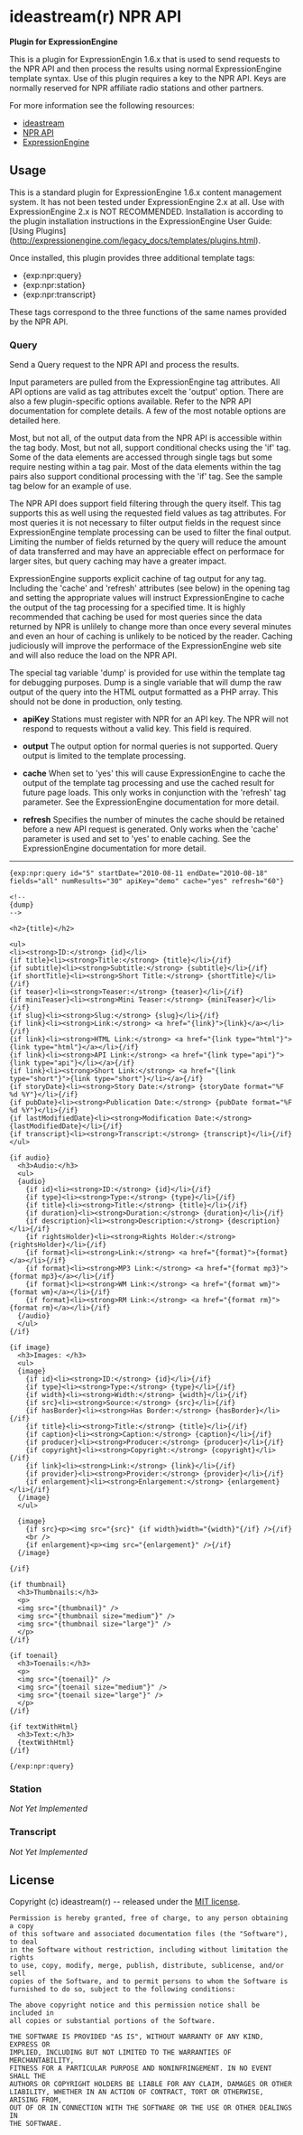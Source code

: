 # ideastream(r) NPR API
**Plugin for ExpressionEngine**

This is a plugin for ExpressionEngin 1.6.x that is used to send requests to
the NPR API and then process the results using normal ExpressionEngine
template syntax. Use of this plugin requires a key to the NPR API. Keys are
normally reserved for NPR affiliate radio stations and other partners.

For more information see the following resources:

* [ideastream](http://www.ideastream.org/) 
* [NPR API](http://www.npr.org/api/index.php)
* [ExpressionEngine](http://expressionengine.com/)

## Usage

This is a standard plugin for ExpressionEngine 1.6.x content management system.
It has not been tested under ExpressionEngine 2.x at all. Use with
ExpressionEngine 2.x is NOT RECOMMENDED. Installation is according to the
plugin installation instructions in the ExpressionEngine User Guide:
[Using Plugins] (http://expressionengine.com/legacy_docs/templates/plugins.html).

Once installed, this plugin provides three additional template tags:

* {exp:npr:query}
* {exp:npr:station}
* {exp:npr:transcript}

These tags correspond to the three functions of the same names provided by the
NPR API.

### Query

Send a Query request to the NPR API and process the results.

Input parameters are pulled from the ExpressionEngine tag attributes. All
API options are valid as tag attributes excelt the 'output' option. There
are also a few plugin-specific options available. Refer to the NPR API
documentation for complete details. A few of the most notable options are
detailed here.

Most, but not all, of the output data from the NPR API is accessible
within the tag body. Most, but not all, support conditional checks using
the 'if' tag. Some of the data elements are accessed through single tags
but some require nesting within a tag pair. Most of the data elements
within the tag pairs also support conditional processing with the 'if'
tag. See the sample tag below for an example of use.

The NPR API does support field filtering through the query itself. This
tag supports this as well using the requested field values as tag
attributes. For most queries it is not necessary to filter output fields
in the request since ExpressionEngine template processing can be used to
filter the final output. Limiting the number of fields returned by the
query will reduce the amount of data transferred and may have an
appreciable effect on performace for larger sites, but query caching may
have a greater impact.

ExpressionEngine supports explicit cachine of tag output for any tag.
Including the 'cache' and 'refresh' attributes (see below) in the opening
tag and setting the appropriate values will instruct ExpressionEngine to
cache the output of the tag processing for a specified time. It is highly
recommended that caching be used for most queries since the data returned
by NPR is unlilely to change more than once every several minutes and
even an hour of caching is unlikely to be noticed by the reader. Caching
judiciously will improve the performace of the ExpressionEngine web site
and will also reduce the load on the NPR API.

The special tag variable 'dump' is provided for use within the template
tag for debugging purposes. Dump is a single variable that will dump
the raw output of the query into the HTML output formatted as a PHP
array. This should not be done in production, only testing.

* **apiKey** Stations must register with NPR for an API key. The NPR will not
  respond to requests without a valid key. This field is required.

* **output** The output option for normal queries is not supported. Query output
  is limited to the template processing.

* **cache** When set to 'yes' this will cause ExpressionEngine to cache
  the output of the template tag processing and use the cached result
  for future page loads. This only works in conjunction with the
  'refresh' tag parameter. See the ExpressionEngine documentation for
  more detail.
* **refresh** Specifies the number of minutes the cache should be
  retained before a new API request is generated. Only works when the
  'cache' parameter is used and set to 'yes' to enable caching. See
  the ExpressionEngine documentation for more detail.

---

	{exp:npr:query id="5" startDate="2010-08-11 endDate="2010-08-18" fields="all" numResults="30" apiKey="demo" cache="yes" refresh="60"}
	
	<!--
	{dump}
	-->
	
	<h2>{title}</h2>
	
	<ul>
	<li><strong>ID:</strong> {id}</li>
	{if title}<li><strong>Title:</strong> {title}</li>{/if}
	{if subtitle}<li><strong>Subtitle:</strong> {subtitle}</li>{/if}
	{if shortTitle}<li><strong>Short Title:</strong> {shortTitle}</li>{/if}
	{if teaser}<li><strong>Teaser:</strong> {teaser}</li>{/if}
	{if miniTeaser}<li><strong>Mini Teaser:</strong> {miniTeaser}</li>{/if}
	{if slug}<li><strong>Slug:</strong> {slug}</li>{/if}
	{if link}<li><strong>Link:</strong> <a href="{link}">{link}</a></li>{/if}
	{if link}<li><strong>HTML Link:</strong> <a href="{link type="html"}">{link type="html"}</a></li>{/if}
	{if link}<li><strong>API Link:</strong> <a href="{link type="api"}">{link type="api"}</li></a>{/if}
	{if link}<li><strong>Short Link:</strong> <a href="{link type="short"}">{link type="short"}</li></a>{/if}
	{if storyDate}<li><strong>Story Date:</strong> {storyDate format="%F %d %Y"}</li>{/if}
	{if pubDate}<li><strong>Publication Date:</strong> {pubDate format="%F %d %Y"}</li>{/if}
	{if lastModifiedDate}<li><strong>Modification Date:</strong> {lastModifiedDate}</li>{/if}
	{if transcript}<li><strong>Transcript:</strong> {transcript}</li>{/if}
	</ul>
	
	{if audio}
	  <h3>Audio:</h3>
	  <ul>
	  {audio}
	    {if id}<li><strong>ID:</strong> {id}</li>{/if}
	    {if type}<li><strong>Type:</strong> {type}</li>{/if}
	    {if title}<li><strong>Title:</strong> {title}</li>{/if}
	    {if duration}<li><strong>Duration:</strong> {duration}</li>{/if}
	    {if description}<li><strong>Description:</strong> {description}</li>{/if}
	    {if rightsHolder}<li><strong>Rights Holder:</strong> {rightsHolder}</li>{/if}
	    {if format}<li><strong>Link:</strong> <a href="{format}">{format}</a></li>{/if}
	    {if format}<li><strong>MP3 Link:</strong> <a href="{format mp3}">{format mp3}</a></li>{/if}
	    {if format}<li><strong>WM Link:</strong> <a href="{format wm}">{format wm}</a></li>{/if}
	    {if format}<li><strong>RM Link:</strong> <a href="{format rm}">{format rm}</a></li>{/if}
	  {/audio}
	  </ul>
	{/if}
	
	{if image}
	  <h3>Images: </h3>
	  <ul>
	  {image}
	    {if id}<li><strong>ID:</strong> {id}</li>{/if}
	    {if type}<li><strong>Type:</strong> {type}</li>{/if}
	    {if width}<li><strong>Width:</strong> {width}</li>{/if}
	    {if src}<li><strong>Source:</strong> {src}</li>{/if}
	    {if hasBorder}<li><strong>Has Border:</strong> {hasBorder}</li>{/if}
	    {if title}<li><strong>Title:</strong> {title}</li>{/if}
	    {if caption}<li><strong>Caption:</strong> {caption}</li>{/if}
	    {if producer}<li><strong>Producer:</strong> {producer}</li>{/if}
	    {if copyright}<li><strong>Copyright:</strong> {copyright}</li>{/if}
	    {if link}<li><strong>Link:</strong> {link}</li>{/if}
	    {if provider}<li><strong>Provider:</strong> {provider}</li>{/if}
	    {if enlargement}<li><strong>Enlargement:</strong> {enlargement}</li>{/if}
	  {/image}
	  </ul>
	
	  {image}
	    {if src}<p><img src="{src}" {if width}width="{width}"{/if} />{/if}
	    <br />
	    {if enlargement}<p><img src="{enlargement}" />{/if}
	  {/image}
	
	{/if}
	
	{if thumbnail}
	  <h3>Thumbnails:</h3>
	  <p>
	  <img src="{thumbnail}" />
	  <img src="{thumbnail size="medium"}" />
	  <img src="{thumbnail size="large"}" />
	  </p>
	{/if}
	
	{if toenail}
	  <h3>Toenails:</h3>
	  <p>
	  <img src="{toenail}" />
	  <img src="{toenail size="medium"}" />
	  <img src="{toenail size="large"}" />
	  </p>
	{/if}
	
	{if textWithHtml}
	  <h3>Text:</h3>
	  {textWithHtml}
	{/if}
	
	{/exp:npr:query}

### Station

*Not Yet Implemented*

### Transcript

*Not Yet Implemented*

## License

Copyright (c) ideastream(r) -- released under the [MIT license](http://www.opensource.org/licenses/mit-license.php).

    Permission is hereby granted, free of charge, to any person obtaining a copy
    of this software and associated documentation files (the "Software"), to deal
    in the Software without restriction, including without limitation the rights
    to use, copy, modify, merge, publish, distribute, sublicense, and/or sell
    copies of the Software, and to permit persons to whom the Software is
    furnished to do so, subject to the following conditions:

    The above copyright notice and this permission notice shall be included in
    all copies or substantial portions of the Software.
    
    THE SOFTWARE IS PROVIDED "AS IS", WITHOUT WARRANTY OF ANY KIND, EXPRESS OR
    IMPLIED, INCLUDING BUT NOT LIMITED TO THE WARRANTIES OF MERCHANTABILITY,
    FITNESS FOR A PARTICULAR PURPOSE AND NONINFRINGEMENT. IN NO EVENT SHALL THE
    AUTHORS OR COPYRIGHT HOLDERS BE LIABLE FOR ANY CLAIM, DAMAGES OR OTHER
    LIABILITY, WHETHER IN AN ACTION OF CONTRACT, TORT OR OTHERWISE, ARISING FROM,
    OUT OF OR IN CONNECTION WITH THE SOFTWARE OR THE USE OR OTHER DEALINGS IN
    THE SOFTWARE.
